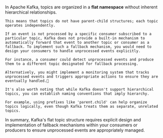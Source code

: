 In Apache Kafka, 
    topics are organized 
in 
    a **flat namespace**
without 
    inherent hierarchical 
relationships. 

    This means that topics do not have parent-child structures; each topic operates independently. 

    If an event is not processed by a specific consumer subscribed to a particular topic, Kafka does not provide a built-in mechanism to automatically forward that event to another topic or consumer as a fallback. To implement such a fallback mechanism, you would need to design your consumers to handle unprocessed events explicitly. 
    
    For instance, a consumer could detect unprocessed events and produce them to a different topic designated for fallback processing. 
    
    Alternatively, you might implement a monitoring system that tracks unprocessed events and triggers appropriate actions to ensure they are eventually handled.

    It's also worth noting that while Kafka doesn't support hierarchical topics, you can establish naming conventions that imply hierarchy. 
    
    For example, using prefixes like 'parent.child' can help organize topics logically, even though Kafka treats them as separate, unrelated topics. 

In summary, Kafka's flat topic structure requires explicit design and implementation of fallback mechanisms within your consumers or producers to ensure unprocessed events are appropriately managed.